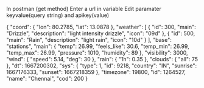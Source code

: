 In postman (get method)
      Enter a url in variable 
      Edit paramater keyvalue(query string) and apikey(value)



{
    "coord": {
        "lon": 80.2785,
        "lat": 13.0878
    },
    "weather": [
        {
            "id": 300,
            "main": "Drizzle",
            "description": "light intensity drizzle",
            "icon": "09d"
        },
        {
            "id": 500,
            "main": "Rain",
            "description": "light rain",
            "icon": "10d"
        }
    ],
    "base": "stations",
    "main": {
        "temp": 26.99,
        "feels_like": 30.6,
        "temp_min": 26.99,
        "temp_max": 26.99,
        "pressure": 1010,
        "humidity": 89
    },
    "visibility": 3000,
    "wind": {
        "speed": 5.14,
        "deg": 30
    },
    "rain": {
        "1h": 0.35
    },
    "clouds": {
        "all": 75
    },
    "dt": 1667200302,
    "sys": {
        "type": 1,
        "id": 9218,
        "country": "IN",
        "sunrise": 1667176333,
        "sunset": 1667218359
    },
    "timezone": 19800,
    "id": 1264527,
    "name": "Chennai",
    "cod": 200
}